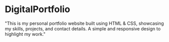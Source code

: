 # DigitalPortfolio
"This is my personal portfolio website built using HTML &amp; CSS, showcasing my skills, projects, and contact details. A simple and responsive design to highlight my work."
